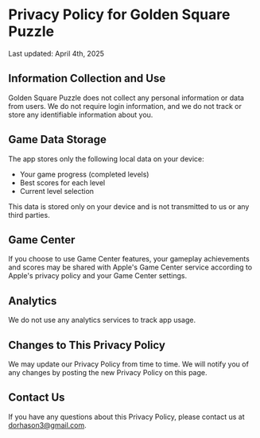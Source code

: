 # Privacy Policy for Golden Square Puzzle

Last updated: April 4th, 2025

## Information Collection and Use

Golden Square Puzzle does not collect any personal information or data from users. We do not require login information, and we do not track or store any identifiable information about you.

## Game Data Storage

The app stores only the following local data on your device:

- Your game progress (completed levels)
- Best scores for each level
- Current level selection

This data is stored only on your device and is not transmitted to us or any third parties.

## Game Center

If you choose to use Game Center features, your gameplay achievements and scores may be shared with Apple's Game Center service according to Apple's privacy policy and your Game Center settings.

## Analytics

We do not use any analytics services to track app usage.

## Changes to This Privacy Policy

We may update our Privacy Policy from time to time. We will notify you of any changes by posting the new Privacy Policy on this page.

## Contact Us

If you have any questions about this Privacy Policy, please contact us at [dorhason3@gmail.com](mailto:dorhason3@gmail.com).
